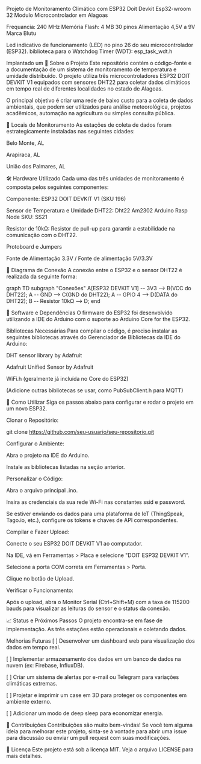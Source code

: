 Projeto de Monitoramento Climático com ESP32 Doit Devkit Esp32-wroom 32 Modulo Microcontrolador em Alagoas

Frequancia: 240 MHz
Memória Flash: 4 MB
30 pinos
Alimentação 4,5V a 9V
Marca Blutu

Led indicativo de funcionamento (LED) no pino 26 do seu microcontrolador (ESP32).
biblioteca para o Watchdog Timer (WDT): esp_task_wdt.h

Implantado um 
📖 Sobre o Projeto
Este repositório contém o código-fonte e a documentação de um sistema de monitoramento de temperatura e umidade distribuído. O projeto utiliza três microcontroladores ESP32 DOIT DEVKIT V1 equipados com sensores DHT22 para coletar dados climáticos em tempo real de diferentes localidades no estado de Alagoas.

O principal objetivo é criar uma rede de baixo custo para a coleta de dados ambientais, que podem ser utilizados para análise meteorológica, projetos acadêmicos, automação na agricultura ou simples consulta pública.

📍 Locais de Monitoramento
As estações de coleta de dados foram estrategicamente instaladas nas seguintes cidades:

Belo Monte, AL

Arapiraca, AL

União dos Palmares, AL

🛠️ Hardware Utilizado
Cada uma das três unidades de monitoramento é composta pelos seguintes componentes:

Componente: ESP32 DOIT DEVKIT V1 (SKU 196)

Sensor de Temperatura e Umidade DHT22: Dht22 Am2302 Arduino Rasp Node SKU: SS21 

Resistor de 10kΩ: Resistor de pull-up para garantir a estabilidade na comunicação com o DHT22.

Protoboard e Jumpers

Fonte de Alimentação 3.3V / Fonte de alimentação 5V/3.3V

🔌 Diagrama de Conexão
A conexão entre o ESP32 e o sensor DHT22 é realizada da seguinte forma:

graph TD
    subgraph "Conexões"
        A[ESP32 DEVKIT V1] -- 3V3 --> B(VCC do DHT22);
        A -- GND --> C(GND do DHT22);
        A -- GPIO 4 --> D(DATA do DHT22);
        B -- Resistor 10kΩ --> D;
    end

🔧 Software e Dependências
O firmware do ESP32 foi desenvolvido utilizando a IDE do Arduino com o suporte ao Arduino Core for the ESP32.

Bibliotecas Necessárias
Para compilar o código, é preciso instalar as seguintes bibliotecas através do Gerenciador de Bibliotecas da IDE do Arduino:

DHT sensor library by Adafruit

Adafruit Unified Sensor by Adafruit

WiFi.h (geralmente já incluída no Core do ESP32)

(Adicione outras bibliotecas se usar, como PubSubClient.h para MQTT)

🚀 Como Utilizar
Siga os passos abaixo para configurar e rodar o projeto em um novo ESP32.

Clonar o Repositório:

git clone https://github.com/seu-usuario/seu-repositorio.git

Configurar o Ambiente:

Abra o projeto na IDE do Arduino.

Instale as bibliotecas listadas na seção anterior.

Personalizar o Código:

Abra o arquivo principal .ino.

Insira as credenciais da sua rede Wi-Fi nas constantes ssid e password.

Se estiver enviando os dados para uma plataforma de IoT (ThingSpeak, Tago.io, etc.), configure os tokens e chaves de API correspondentes.

Compilar e Fazer Upload:

Conecte o seu ESP32 DOIT DEVKIT V1 ao computador.

Na IDE, vá em Ferramentas > Placa e selecione "DOIT ESP32 DEVKIT V1".

Selecione a porta COM correta em Ferramentas > Porta.

Clique no botão de Upload.

Verificar o Funcionamento:

Após o upload, abra o Monitor Serial (Ctrl+Shift+M) com a taxa de 115200 bauds para visualizar as leituras do sensor e o status da conexão.

📈 Status e Próximos Passos
O projeto encontra-se em fase de implementação. As três estações estão operacionais e coletando dados.

Melhorias Futuras
[ ] Desenvolver um dashboard web para visualização dos dados em tempo real.

[ ] Implementar armazenamento dos dados em um banco de dados na nuvem (ex: Firebase, InfluxDB).

[ ] Criar um sistema de alertas por e-mail ou Telegram para variações climáticas extremas.

[ ] Projetar e imprimir um case em 3D para proteger os componentes em ambiente externo.

[ ] Adicionar um modo de deep sleep para economizar energia.

🤝 Contribuições
Contribuições são muito bem-vindas! Se você tem alguma ideia para melhorar este projeto, sinta-se à vontade para abrir uma issue para discussão ou enviar um pull request com suas modificações.

📄 Licença
Este projeto está sob a licença MIT. Veja o arquivo LICENSE para mais detalhes.
